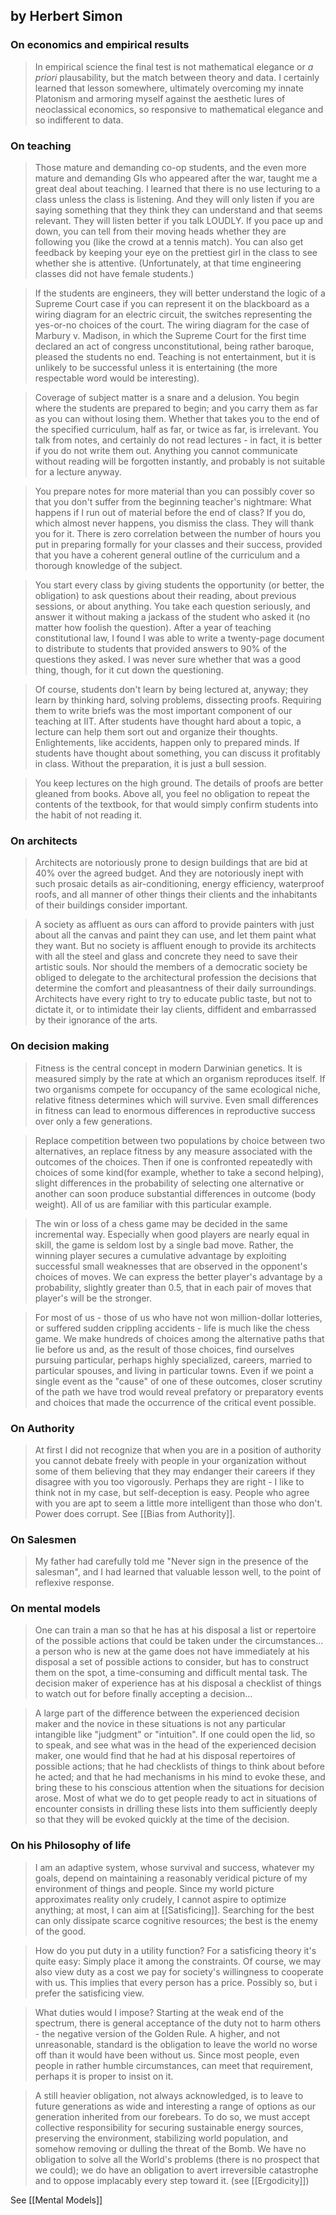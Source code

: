 ## by Herbert Simon

### On economics and empirical results

> In empirical science the final test is not mathematical elegance or *a priori* plausability, but the match between theory and data. I certainly learned that lesson somewhere, ultimately overcoming my innate Platonism and armoring myself against the aesthetic lures of neoclassical economics, so responsive to mathematical elegance and so indifferent to data.


### On teaching

> Those mature and demanding co-op students, and the even more mature and demanding GIs who appeared after the war, taught me a great deal about teaching. I learned that there is no use lecturing to a class unless the class is listening. And they will only listen if you are saying something that they think they can understand and that seems relevant. They will listen better if you talk LOUDLY. If you pace up and down, you can tell from their moving heads whether they are following you (like the crowd at a tennis match). You can also get feedback by keeping your eye on the prettiest girl in the class to see whether she is attentive. (Unfortunately, at that time engineering classes did not have female students.)

> If the students are engineers, they will better understand the logic of a Supreme Court case if you can represent it on the blackboard as a wiring diagram for an electric circuit, the switches representing the yes-or-no choices of the court. The wiring diagram for the case of Marbury v. Madison, in which the Supreme Court for the first time declared an act of congress unconstitutional, being rather baroque, pleased the students no end. Teaching is not entertainment, but it is unlikely to be successful unless it is entertaining (the more respectable word would be interesting).

> Coverage of subject matter is a snare and a delusion. You begin where the students are prepared to begin; and you carry them as far as you can without losing them. Whether that takes you to the end of the specified curriculum, half as far, or twice as far, is irrelevant. You talk from notes, and certainly do not read lectures - in fact, it is better if you do not write them out. Anything you cannot communicate without reading will be forgotten instantly, and probably is not suitable for a lecture anyway.

> You prepare notes for more material than you can possibly cover so that you don't suffer from the beginning teacher's nightmare: What happens if I run out of material before the end of class? If you do, which almost never happens, you dismiss the class. They will thank you for it. There is zero correlation between the number of hours you put in preparing formally for your classes and their success, provided that you have a coherent general outline of the curriculum and a thorough knowledge of the subject.

> You start every class by giving students the opportunity (or better, the obligation) to ask questions about their reading, about previous sessions, or about anything. You take each question seriously, and answer it without making a jackass of the student who asked it (no matter how foolish the question). After a year of teaching constitutional law, I found I was able to write a twenty-page document to distribute to students that provided answers to 90% of the questions they asked. I was never sure whether that was a good thing, though, for it cut down the questioning.

>Of course, students don't learn by being lectured at, anyway; they learn by thinking hard, solving problems, dissecting proofs. Requiring them to write briefs was the most important component of our teaching at IIT. After students have thought hard about a topic, a lecture can help them sort out and organize their thoughts. Enlightements, like accidents, happen only to prepared minds. If students have thought about something, you can discuss it profitably in class. Without the preparation, it is just a bull session.

> You keep lectures on the high ground. The details of proofs are better gleaned from books. Above all, you feel no obligation to repeat the contents of the textbook, for that would simply confirm students into the habit of not reading it.

### On architects
> Architects are notoriously prone to design buildings that are bid at 40% over the agreed budget. And they are notoriously inept with such prosaic details as air-conditioning, energy efficiency, waterproof roofs, and all manner of other things their clients and the inhabitants of their buildings consider important. 


> A society as affluent as ours can afford to provide painters with just about all the canvas and paint they can use, and let them paint what they want. But no society is affluent enough to provide its architects with all the steel and glass and concrete they need to save their artistic souls. Nor should the members of a democratic society be obliged to delegate to the architectural profession the decisions that determine the comfort and pleasantness of their daily surroundings. Architects have every right to try to educate public taste, but not to dictate it, or to intimidate their lay clients, diffident and embarrassed by their ignorance of the arts.


### On decision making
> Fitness is the central concept in modern Darwinian genetics. It is measured simply by the rate at which an organism reproduces itself. If two organisms compete for occupancy of the same ecological niche, relative fitness determines which will survive. Even small differences in fitness can lead to enormous differences in reproductive success over only a few generations. 


> Replace competition between two populations by choice between two alternatives, an replace fitness by any measure associated with the outcomes of the choices. Then if one is confronted repeatedly with choices of some kind(for example, whether to take a second helping), slight differences in the probability of selecting one alternative or another can soon produce substantial differences in outcome (body weight). All of us are familiar with this particular example.

> The win or loss of a chess game may be decided in the same incremental way. Especially when good players are nearly equal in skill, the game is seldom lost by a single bad move.  Rather,  the winning player secures a cumulative advantage by exploiting successful small weaknesses that are observed  in the opponent's choices of moves. We can express the better player's advantage by a probability, slightly greater than 0.5, that in each pair of moves that player's will be the stronger.

> For most of us - those of us who have not won million-dollar lotteries, or suffered sudden crippling accidents - life is much like the chess game. We make hundreds of choices among the alternative paths that lie before us and, as the result of those choices, find ourselves pursuing particular, perhaps highly specialized, careers, married to particular spouses, and living in particular towns. Even if we point a single event as the "cause" of one of these outcomes, closer scrutiny of the path we have trod would reveal prefatory or preparatory events and choices that made the occurrence of the critical event possible.


### On Authority

> At first I did not recognize that when you are in a position of authority you cannot debate freely with people in your organization without some of them believing that they may endanger their careers if they disagree with you too vigorously. Perhaps they are right - I like to think not in my case, but self-deception is easy. People who agree with you are apt to seem a little more intelligent than those who don't. Power does corrupt. See [[Bias from Authority]].

### On Salesmen

> My father had carefully told me "Never sign in the presence of the salesman", and I had learned that valuable lesson well, to the point of reflexive response.

### On mental models

> One can train a man so that he has at his disposal a list or repertoire of the possible actions that could be taken under the circumstances... a person who is new at the game does not have immediately at his disposal a set of possible actions to consider, but has to construct them on the spot, a time-consuming and difficult mental task. The decision maker of experience has at his disposal a checklist of things to watch out for before finally accepting a decision...

> A large part of the difference between the experienced decision maker and the novice in these situations is not any particular intangible like "judgment" or "intuition". If one could open the lid, so to speak, and see what was in the head of the experienced decision maker, one would find that he had at his disposal repertoires of possible actions; that he had checklists of things to think about before he acted; and that he had mechanisms in his mind to evoke these, and bring these to his conscious attention when the situations for decision arose. Most of what we do to get people ready to act in situations of encounter consists in drilling these lists into them sufficiently deeply so that they will be evoked quickly at the time of the decision.


### On his Philosophy of life
> I am an adaptive system, whose survival and success, whatever my goals, depend on maintaining a reasonably veridical picture of my environment of things and people. Since my world picture approximates reality only crudely, I cannot aspire to optimize anything; at most, I can aim at [[Satisficing]]. Searching for the best can only dissipate scarce cognitive resources; the best is the enemy of the good.

> How do you put duty in a utility function? For a satisficing theory it's quite easy: Simply place it among the constraints. Of course, we may also view duty as a cost we pay for society's willingness to cooperate with us. This implies that every person has a price. Possibly so, but i prefer the satisficing view.

> What duties would I impose? Starting at the weak end of the spectrum, there is general acceptance of the duty not to harm others - the negative version of the Golden Rule. A higher, and not unreasonable, standard is the obligation to leave the world no worse off than it would have been without us. Since most people, even people in rather humble circumstances, can meet that requirement, perhaps it is proper to insist on it.

> A still heavier obligation, not always acknowledged, is to leave to future generations as wide and interesting  a range of options as our generation inherited from our forebears. To do so, we must accept collective responsibility for securing sustainable energy sources, preserving the environment, stabilizing world population, and somehow removing or dulling the threat of the Bomb. We have no obligation to solve all the World's problems (there is no prospect that we could); we do have an obligation to avert irreversible catastrophe and to oppose implacably every step toward  it. (see [[Ergodicity]])


See [[Mental Models]]



